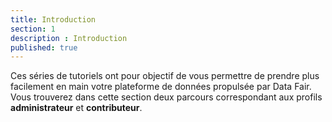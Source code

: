 ```yaml
---
title: Introduction
section: 1
description : Introduction
published: true
---
```


Ces séries de tutoriels ont pour objectif de vous permettre de prendre plus facilement en main votre plateforme de données propulsée par Data&nbsp;Fair. Vous trouverez dans cette section deux parcours correspondant aux profils **administrateur** et **contributeur**.